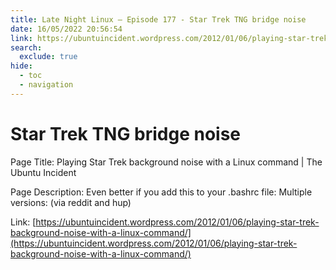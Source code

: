 ```yaml
---
title: Late Night Linux – Episode 177 - Star Trek TNG bridge noise
date: 16/05/2022 20:56:54
link: https://ubuntuincident.wordpress.com/2012/01/06/playing-star-trek-background-noise-with-a-linux-command/
search:
  exclude: true
hide:
  - toc
  - navigation
---
```


# Star Trek TNG bridge noise

Page Title: Playing Star Trek background noise with a Linux command | The Ubuntu Incident

Page Description: Even better if you add this to your .bashrc file: Multiple versions: (via reddit and hup) 

Link: [https://ubuntuincident.wordpress.com/2012/01/06/playing-star-trek-background-noise-with-a-linux-command/](https://ubuntuincident.wordpress.com/2012/01/06/playing-star-trek-background-noise-with-a-linux-command/)